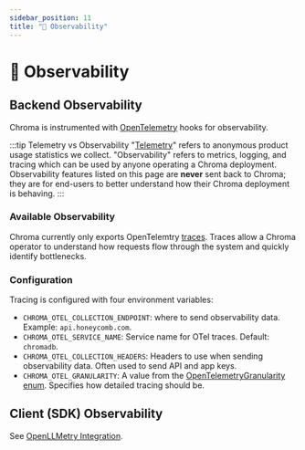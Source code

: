 ```yaml
---
sidebar_position: 11
title: "👀 Observability"
---
```


# 👀 Observability

## Backend Observability

Chroma is instrumented with [OpenTelemetry](https://opentelemetry.io/) hooks for observability.

:::tip Telemetry vs Observability
"[Telemetry](/telemetry)" refers to anonymous product usage statistics we collect. "Observability" refers to metrics, logging, and tracing which can be used by anyone operating a Chroma deployment. Observability features listed on this page are **never** sent back to Chroma; they are for end-users to better understand how their Chroma deployment is behaving.
:::

### Available Observability

Chroma currently only exports OpenTelemtry [traces](https://opentelemetry.io/docs/concepts/signals/traces/). Traces allow a Chroma operator to understand how requests flow through the system and quickly identify bottlenecks.

### Configuration

Tracing is configured with four environment variables:

- `CHROMA_OTEL_COLLECTION_ENDPOINT`: where to send observability data. Example: `api.honeycomb.com`.
- `CHROMA_OTEL_SERVICE_NAME`: Service name for OTel traces. Default: `chromadb`.
- `CHROMA_OTEL_COLLECTION_HEADERS`: Headers to use when sending observability data. Often used to send API and app keys.
- `CHROMA_OTEL_GRANULARITY`: A value from the [OpenTelemetryGranularity enum](https://github.com/chroma-core/chroma/tree/main/chromadb/telemetry/opentelemetry/__init__.py). Specifies how detailed tracing should be.

## Client (SDK) Observability

See [OpenLLMetry Integration](/integrations/openllmetry).
